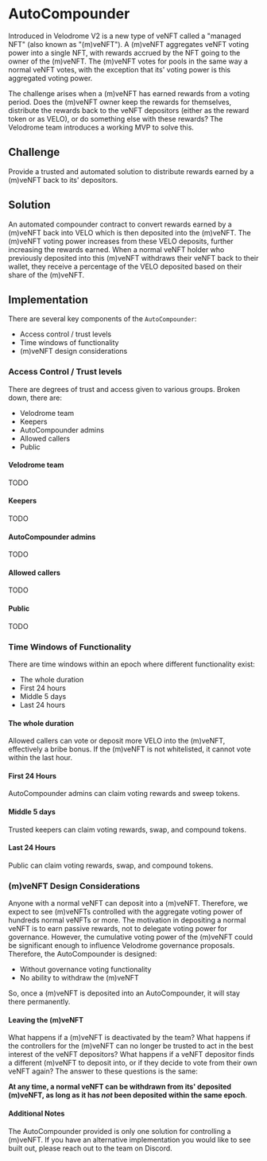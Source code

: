 # AutoCompounder

Introduced in Velodrome V2 is a new type of veNFT called a "managed NFT" (also known as "(m)veNFT").  A (m)veNFT aggregates veNFT voting power into a single NFT, with rewards accrued by the NFT going to the owner of the (m)veNFT.  The (m)veNFT votes for pools in the same way a normal veNFT votes, with the exception that its' voting power is this aggregated voting power.

The challenge arises when a (m)veNFT has earned rewards from a voting period.  Does the (m)veNFT owner keep the rewards for themselves, distribute the rewards back to the veNFT depositors (either as the reward token or as VELO), or do something else with these rewards?  The Velodrome team introduces a working MVP to solve this.

## Challenge
Provide a trusted and automated solution to distribute rewards earned by a (m)veNFT back to its' depositors.

## Solution
An automated compounder contract to convert rewards earned by a (m)veNFT back into VELO which is then deposited into the (m)veNFT.  The (m)veNFT voting power increases from these VELO deposits, further increasing the rewards earned.  When a normal veNFT holder who previously deposited into this (m)veNFT withdraws their veNFT back to their wallet, they receive a percentage of the VELO deposited based on their share of the (m)veNFT.

## Implementation
There are several key components of the `AutoCompounder`:
- Access control / trust levels
- Time windows of functionality
- (m)veNFT design considerations


### Access Control / Trust levels
There are degrees of trust and access given to various groups.  Broken down, there are:
- Velodrome team
- Keepers
- AutoCompounder admins
- Allowed callers
- Public

#### Velodrome team
TODO

#### Keepers
TODO

#### AutoCompounder admins
TODO

#### Allowed callers
TODO

#### Public
TODO


### Time Windows of Functionality
There are time windows within an epoch where different functionality exist:
- The whole duration
- First 24 hours
- Middle 5 days
- Last 24 hours

#### The whole duration
Allowed callers can vote or deposit more VELO into the (m)veNFT, effectively a bribe bonus.  If the (m)veNFT is not whitelisted, it cannot vote within the last hour.

#### First 24 Hours
AutoCompounder admins can claim voting rewards and sweep tokens.

#### Middle 5 days
Trusted keepers can claim voting rewards, swap, and compound tokens.

#### Last 24 Hours
Public can claim voting rewards, swap, and compound tokens.

### (m)veNFT Design Considerations
Anyone with a normal veNFT can deposit into a (m)veNFT.  Therefore, we expect to see (m)veNFTs controlled with the aggregate voting power of hundreds normal veNFTs or more.  The motivation in depositing a normal veNFT is to earn passive rewards, not to delegate voting power for governance.  However, the cumulative voting power of the (m)veNFT could be significant enough to influence Velodrome governance proposals.  Therefore, the AutoCompounder is designed:
- Without governance voting functionality
- No ability to withdraw the (m)veNFT

So, once a (m)veNFT is deposited into an AutoCompounder, it will stay there permanently.  

#### Leaving the (m)veNFT
What happens if a (m)veNFT is deactivated by the team?  What happens if the controllers for the (m)veNFT can no longer be trusted to act in the best interest of the veNFT depositors?  What happens if a veNFT depositor finds a different (m)veNFT to deposit into, or if they decide to vote from their own veNFT again?  The answer to these questions is the same:

**At any time, a normal veNFT can be withdrawn from its' deposited (m)veNFT, as long as it has *not* been deposited within the same epoch**.


#### Additional Notes
The AutoCompounder provided is only one solution for controlling a (m)veNFT.  If you have an alternative implementation you would like to see built out, please reach out to the team on Discord.